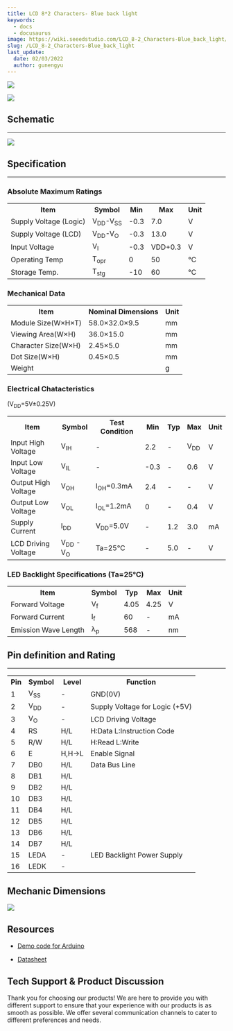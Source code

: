 ```yaml
---
title: LCD 8*2 Characters- Blue back light
keywords:
  - docs
  - docusaurus
image: https://wiki.seeedstudio.com/LCD_8-2_Characters-Blue_back_light/
slug: /LCD_8-2_Characters-Blue_back_light
last_update:
  date: 02/03/2022
  author: gunengyu
---
```

![](http://bz.seeedstudio.com/depot/images/product/lcd821n.jpg)

[![](https://files.seeedstudio.com/wiki/Seeed-WiKi/docs/images/300px-Get_One_Now_Banner-ragular.png)](https://www.seeedstudio.com/lcd-82-characters-blue-back-light-p-120.html?cPath=163_164)

## Schematic

---
![](https://files.seeedstudio.com/wiki/LCD_8-2_Characters-Blue_back_light/img/LCD-bbl-block.JPG)

## Specification

---

### Absolute Maximum Ratings

<table>
<tr>
<th>Item</th>
<th>Symbol</th>
<th>Min</th>
<th>Max</th>
<th>Unit</th>
</tr>
<tr>
<td>Supply Voltage (Logic)</td>
<td>V<sub>DD</sub>-V<sub>SS</sub></td>
<td>-0.3</td>
<td>7.0</td>
<td>V</td>
</tr>
<tr>
<td>Supply Voltage (LCD)</td>
<td>V<sub>DD</sub>-V<sub>O</sub></td>
<td>-0.3</td>
<td>13.0</td>
<td>V</td>
</tr>
<tr>
<td>Input Voltage</td>
<td>V<sub>I</sub></td>
<td>-0.3</td>
<td>VDD+0.3</td>
<td>V</td>
</tr>
<tr>
<td>Operating Temp</td>
<td>T<sub>opr</sub></td>
<td>0</td>
<td>50</td>
<td>℃</td>
</tr>
<tr>
<td>Storage Temp.</td>
<td>T<sub>stg</sub></td>
<td>-10</td>
<td>60</td>
<td>℃</td>
</tr>
</table>

### Mechanical Data

<table>
<tr>
<th>Item</th>
<th>Nominal Dimensions</th>
<th>Unit</th>
</tr>
<tr>
<td>Module Size(W×H×T)</td>
<td>58.0×32.0×9.5</td>
<td>mm</td>
</tr>
<tr>
<td>Viewing Area(W×H)</td>
<td>36.0×15.0</td>
<td>mm</td>
</tr>
<tr>
<td>Character Size(W×H)</td>
<td>2.45×5.0</td>
<td>mm</td>
</tr>
<tr>
<td>Dot Size(W×H)</td>
<td>0.45×0.5</td>
<td>mm</td>
</tr>
<tr>
<td>Weight</td>
<td></td>
<td>g</td>
</tr>
</table>

### Electrical Chatacteristics

(V<sub>DD</sub>=5V±0.25V)

<table>
<tr>
<th>Item</th>
<th>Symbol</th>
<th>Test Condition</th>
<th>Min</th>
<th>Typ</th>
<th>Max</th>
<th>Unit</th>
</tr>
<tr>
<td>Input High Voltage</td>
<td>V<sub>IH</sub></td>
<td>-</td>
<td>2.2</td>
<td>-</td>
<td>V<sub>DD</sub></td>
<td>V</td>
</tr>
<tr>
<td>Input Low Voltage</td>
<td>V<sub>IL</sub></td>
<td>-</td>
<td>-0.3</td>
<td>-</td>
<td>0.6</td>
<td>V</td>
</tr>
<tr>
<td>Output High Voltage</td>
<td>V<sub>OH</sub></td>
<td>I<sub>OH</sub>=0.3mA</td>
<td>2.4</td>
<td>-</td>
<td>-</td>
<td>V</td>
</tr>
<tr>
<td>Output Low Voltage</td>
<td>V<sub>OL</sub></td>
<td>I<sub>OL</sub>=1.2mA</td>
<td>0</td>
<td>-</td>
<td>0.4</td>
<td>V</td>
</tr>
<tr>
<td>Supply Current</td>
<td>I<sub>DD</sub></td>
<td>V<sub>DD</sub>=5.0V</td>
<td>-</td>
<td>1.2</td>
<td>3.0</td>
<td>mA</td>
</tr>
<tr>
<td>LCD Driving Voltage</td>
<td>V<sub>DD</sub> - V<sub>O</sub></td>
<td>Ta=25℃</td>
<td>-</td>
<td>5.0</td>
<td>-</td>
<td>V</td>
</tr>
</table>

### LED Backlight Specifications (Ta=25℃)

<table>
<tr>
<th>Item</th>
<th>Symbol</th>
<th>Typ</th>
<th>Max</th>
<th>Unit</th>
</tr>
<tr>
<td>Forward Voltage</td>
<td>V<sub>f</sub></td>
<td>4.05</td>
<td>4.25</td>
<td>V</td>
</tr>
<tr>
<td>Forward Current</td>
<td>I<sub>f</sub></td>
<td>60</td>
<td>-</td>
<td>mA</td>
</tr>
<tr>
<td>Emission Wave Length</td>
<td>λ<sub>p</sub></td>
<td>568</td>
<td>-</td>
<td>nm</td>
</tr>
</table>

## Pin definition and Rating

---
<table>
<tr>
<th>Pin</th>
<th>Symbol</th>
<th>Level</th>
<th>Function</th>
</tr>
<tr>
<td>1</td>
<td>V<sub>SS</sub></td>
<td>-</td>
<td>GND(0V)</td>
</tr>
<tr>
<td>2</td>
<td>V<sub>DD</sub></td>
<td>-</td>
<td>Supply Voltage for Logic (+5V)</td>
</tr>
<tr>
<td>3</td>
<td>V<sub>O</sub></td>
<td>-</td>
<td>LCD Driving Voltage</td>
</tr>
<tr>
<td>4</td>
<td>RS</td>
<td> H/L</td>
<td>H:Data
L:Instruction Code</td>
</tr>
<tr>
<td>5</td>
<td>R/W</td>
<td> H/L</td>
<td>H:Read
L:Write</td>
</tr>
<tr>
<td>6</td>
<td>E</td>
<td> H,H-&gt;L</td>
<td>Enable Signal</td>
</tr>
<tr>
<td>7</td>
<td>DB0</td>
<td> H/L</td>
<td>Data Bus Line</td>
</tr>
<tr>
<td>8</td>
<td>DB1</td>
<td> H/L</td>
</tr>
<tr>
<td>9</td>
<td>DB2</td>
<td> H/L</td>
</tr>
<tr>
<td>10</td>
<td>DB3</td>
<td>H/L</td>
</tr>
<tr>
<td>11</td>
<td>DB4</td>
<td> H/L</td>
</tr>
<tr>
<td>12</td>
<td>DB5</td>
<td> H/L</td>
</tr>
<tr>
<td>13</td>
<td>DB6</td>
<td> H/L</td>
</tr>
<tr>
<td>14</td>
<td>DB7</td>
<td> H/L</td>
</tr>
<tr>
<td>15</td>
<td>LEDA</td>
<td>-</td>
<td>LED Backlight Power Supply</td>
</tr>
<tr>
<td>16</td>
<td>LEDK</td>
<td>-</td>
</tr>
</table>

## Mechanic Dimensions

![](https://files.seeedstudio.com/wiki/LCD_8-2_Characters-Blue_back_light/img/LCD-bbl-dimen.JPG)

## Resources

* [Demo code for Arduino](https://www.seeedstudio.com/depot/images/product/LCD0820.pde)

* [Datasheet](https://www.seeedstudio.com/depot/datasheet/LMB0820-info.pdf)

## Tech Support & Product Discussion

Thank you for choosing our products! We are here to provide you with different support to ensure that your experience with our products is as smooth as possible. We offer several communication channels to cater to different preferences and needs.

<div class="button_tech_support_container">
<a href="https://forum.seeedstudio.com/" class="button_forum"></a> 
<a href="https://www.seeedstudio.com/contacts" class="button_email"></a>
</div>

<div class="button_tech_support_container">
<a href="https://discord.gg/eWkprNDMU7" class="button_discord"></a> 
<a href="https://github.com/Seeed-Studio/wiki-documents/discussions/69" class="button_discussion"></a>
</div>
